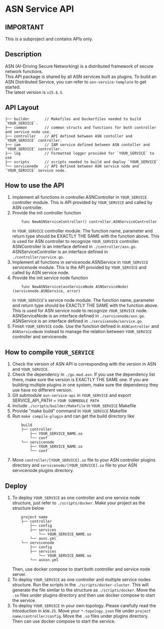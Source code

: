 # ASN Service API

## IMPORTANT
This is a subproject and contains APIs only.

## Description
ASN (AI-Driving Secure Networking) is a distributed framework of secure network functions.\
This API package is shared by all ASN services built as plugins.
To build an ASN Distributed Service, you can refer to `asn-service-template` to get started.\
The latest version is `v25.6.5`.

## API Layout
    ├── builder       // Makefiles and Dockerfiles needed to build `YOUR_SERVICE`.
    ├── common        // common structs and functions for both controller and service node use. 
    ├── controller    // API defined between ASN contoller and `YOUR_SERVICE` controller.
    ├── iam           // IAM service defined between ASN contoller and `YOUR_SERVICE` controller.
    ├── log           // Formatted logger provided for `YOUR_SERVICE` to use
    ├── scripts       // scripts needed to build and deploy `YOUR_SERVICE`
    └── servicenode   // API defined between ASN service node and `YOUR_SERVICE` service node.

## How to use the API
1. Implement all functions in controller.ASNController in `YOUR_SERVICE` controller module.
   This is API provided by `YOUR_SERVICE` and called by ASN controller. 
2. Provide the init controller function
   ```
       func NewASNServiceController() controller.ASNServiceController
   ```
   in `YOUR_SERVICE` controller module.
   The function name, parameter and return type should be EXACTLY THE SAME with the function above.
   This is used for ASN controller to recognize `YOUR_SERVICE` controller.
   ASNController is an interface defined in `./controller/asn.go`.
   ASNServiceController is an interface defined in `./controller/service.go`. 
3. Implement all functions in servicenode.ASNService in `YOUR_SERVICE` servicenode module.
   This is the API provided by `YOUR_SERVICE` and called by ASN service node. 
4. Provide the init service node function
   ```
       func NewASNService(asnServiceNode ASNServiceNode) (servicenode.ASNService, error)
   ```
   in `YOUR_SERVICE`'s service node module.
   The function name, parameter and return type should be EXACTLY THE SAME with the function above.
   This is used for ASN service node to recognize `YOUR_SERVICE` node.
   ASNServiceNode is an interface defined in `./servicenode/asn.go`.
   ASNService is an interface defined in `./servicenode/service.go`.
5. Finish `YOUR_SERVICE` code. Use the function defined in `ASNController` and `ASNServiceNode` instead to manage the relation between `YOUR_SERVICE` controller and servicenode.

## How to compile `YOUR_SERVICE`
1. Check the version of ASN API is corresponding with the version in ASN and `YOUR_SERVICE`. 
2. Check the dependency in `./go.mod.asn`.
   If you use the dependency list there, make sure the version is EXACTLY THE SAME one.
   If you are building multiple plugins in one system, make sure the dependency they use have no different version.
3. Git submodule `asn-service-api` in `YOUR_SERVICE` and export SERVICE_API_PATH = `YOUR SUBMODULE PATH`
4. Include `./scripts/builder/Makefile` in `YOUR_SERVICE` Makefile
5. Provide "make build" command in `YOUR_SERVICE` Makefile
6. Run `make compile-plugin` and can get the build directory like
    ```
        build
        ├── controller    
            ├── YOUR_SERVICE_NAME.so 
            └── conf
        └── servicenode
            ├── YOUR_SERVICE_NAME.so 
            └── conf
    ```
7. Move `controller/[YOUR_SERVICE].so` file to your ASN controller plugins directory
   and `servicenode/[YOUR_SERVICE].so` file to your ASN servicenode plugins directory.

## Deploy
1. To deploy `YOUR_SERVICE` as one controller and one service node structure, just refer to `./scripts/docker`.
   Make your project as the structure below
   ```
       project name
       ├── controller    
           ├── config
           ├── services
               └── YOUR_SERVICE_NAME.so 
           └── asnc.yml
       └── servicenode
           ├── config
           ├── services
               └── YOUR_SERVICE_NAME.so 
           └── asnsn.yml
   ```
   Then, use docker compose to start both controller and service node server.
2. To deploy `YOUR_SERVICE` as one controller and multiple service nodes structure. 
   Run the scripts in the `./scripts/docker-cluster`.
   This will generate the file similar to the structure as `./scripts/docker`.
   Move the `.so` files under plugins directory and then use docker compose to start the service. 
3. To deploy `YOUR_SERVICE` in your own topology. Please carefully read the Introduction in `ASN.25`.
   Move your `*-topology.json` file under `project name/controller/config`. 
   Move the `.so` files under plugins directory. Then can use docker compose to start the service.
